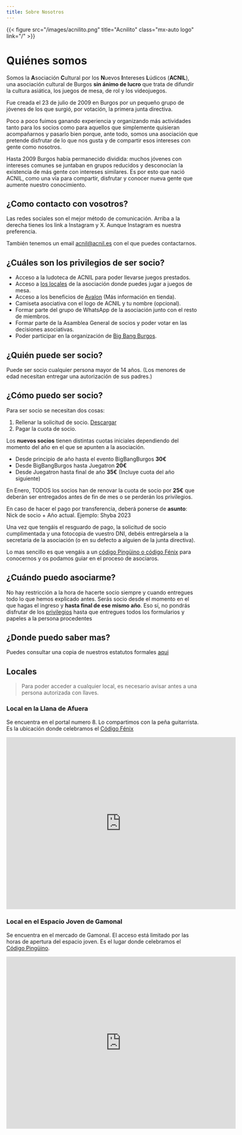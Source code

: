 ```yaml
---
title: Sobre Nosotros
---
```


{{< figure src="/images/acnilito.png" title="Acnilito" class="mx-auto logo" link="/" >}}

# Quiénes somos

Somos la **A**sociación **C**ultural por los **N**uevos **I**ntereses **L**údicos (**ACNIL**), una asociación cultural de Burgos **sin ánimo de lucro** que trata de difundir la cultura asiática, los juegos de mesa, de rol y los videojuegos.

Fue creada el 23 de julio de 2009 en Burgos por un pequeño grupo de jóvenes de los que surgió, por votación, la primera junta directiva.

Poco a poco fuimos ganando experiencia y organizando más actividades tanto para los socios como para aquellos que simplemente quisieran acompañarnos y pasarlo bien porque, ante todo, somos una asociación que pretende disfrutar de lo que nos gusta y de compartir esos intereses con gente como nosotros.

Hasta 2009 Burgos había permanecido dividida: muchos jóvenes con intereses comunes se juntaban en grupos reducidos y desconocían la existencia de más gente con intereses similares. Es por esto que nació ACNIL, como una vía para compartir, disfrutar y conocer nueva gente que aumente nuestro conocimiento.

## ¿Como contacto con vosotros?

Las redes sociales son el mejor método de comunicación. Arriba a la derecha tienes los link a Instagram y X. Aunque Instagram es nuestra preferencia.

También tenemos un email acnil@acnil.es con el que puedes contactarnos.

## ¿Cuáles son los privilegios de ser socio?

- Acceso a la ludoteca de ACNIL para poder llevarse juegos prestados.
- Acceso a [los locales](#locales) de la asociación donde puedes jugar a juegos de mesa.
- Acceso a los beneficios de [Avalon](https://avalonburgos.es) (Más información en tienda).
- Camiseta asociativa con el logo de ACNIL y tu nombre (opcional).
- Formar parte del grupo de WhatsApp de la asociación junto con el resto de miembros.
- Formar parte de la Asamblea General de socios y poder votar en las decisiones asociativas.
- Poder participar en la organización de [Big Bang Burgos](../jornadas).

## ¿Quién puede ser socio?

Puede ser socio cualquier persona mayor de 14 años. (Los menores de edad necesitan entregar una autorización de sus padres.)

## ¿Cómo puedo ser socio?

Para ser socio se necesitan dos cosas:

1. Rellenar la solicitud de socio. [Descargar](./inscripcion.pdf)
2. Pagar la cuota de socio.

Los **nuevos socios** tienen distintas cuotas iniciales dependiendo del momento del año en el que se apunten a la asociación.

- Desde principio de año hasta el evento BigBangBurgos **30€**
- Desde BigBangBurgos hasta Juegatron **20€**
- Desde Juegatron hasta final de año **35€** (Incluye cuota del año siguiente)

En Enero, TODOS los socios han de renovar la cuota de socio por **25€** que deberán ser entregados antes de fin de mes o se perderán los privilegios.

En caso de hacer el pago por transferencia, deberá ponerse de **asunto**: Nick de socio + Año actual. Ejemplo: Shyba 2023

Una vez que tengáis el resguardo de pago, la solicitud de socio cumplimentada y una fotocopia de vuestro DNI, debéis entregársela a la secretaria de la asociación (o en su defecto a alguien de la junta directiva).

Lo mas sencillo es que vengáis a un [código Pingüino o código Fénix](../pinguino) para conocernos y os podamos guiar en el proceso de asociaros.

## ¿Cuándo puedo asociarme?

No hay restricción a la hora de hacerte socio siempre y cuando entregues todo lo que hemos explicado antes. Serás socio desde el momento en el que hagas el ingreso y **hasta final de ese mismo año**. Eso sí, no pondrás disfrutar de los [privilegios](#cuáles-son-los-privilegios-de-ser-socio) hasta que entregues todos los formularios y papeles a la persona procedentes

## ¿Donde puedo saber mas?

Puedes consultar una copia de nuestros estatutos formales [aqui](../estatutos/)

## Locales

> Para poder acceder a cualquier local, es necesario avisar antes a una persona autorizada con llaves.

### Local en la Llana de Afuera

Se encuentra en el portal numero 8. Lo compartimos con la peña guitarrista. Es la ubicación donde celebramos el [Código Fénix](../pinguino)

<iframe src="https://www.google.com/maps/embed?pb=!4v1690111982091!6m8!1m7!1sO_SQvLpKKGt173KTa-g1XQ!2m2!1d42.34175676602156!2d-3.703511788010005!3f268.71635246735485!4f-4.715495896166232!5f2.0837873386464874" width="600" height="450" style="border:0;" allowfullscreen="" loading="lazy" referrerpolicy="no-referrer-when-downgrade"></iframe>

### Local en el Espacio Joven de Gamonal

Se encuentra en el mercado de Gamonal. El acceso está limitado por las horas de apertura del espacio joven. Es el lugar donde celebramos el [Código Pingüino](../pinguino).

<iframe src="https://www.google.com/maps/embed?pb=!4v1690112174588!6m8!1m7!1sCmk0A7rVP1wrAp07orXRmQ!2m2!1d42.35133982610823!2d-3.664901867938506!3f321.0026207722763!4f4.1623243583635485!5f0.7820865974627469" width="600" height="450" style="border:0;" allowfullscreen="" loading="lazy" referrerpolicy="no-referrer-when-downgrade"></iframe>

[^1]: Un vez ingresado el dinero, no será devuelto salvo en situaciones excepcionales. Si tienes cualquier problema, ponte en contacto con nosotros a través de redes sociales.
